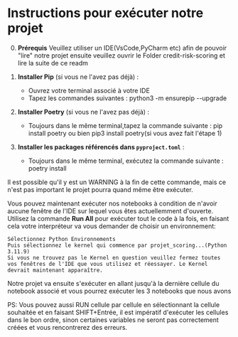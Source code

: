 # Instructions pour exécuter notre projet

0. **Prérequis**
    Veuillez utiliser un IDE(VsCode,PyCharm etc) afin de pouvoir "lire" notre projet ensuite veuillez ouvrir le Folder credit-risk-scoring et lire la suite de ce readm

1. **Installer Pip** (si vous ne l'avez pas déjà) :
   - Ouvrez votre terminal associé à votre IDE
   - Tapez les commandes suivantes :
     python3 -m ensurepip --upgrade
    

2. **Installer Poetry** (si vous ne l'avez pas déjà) :
   - Toujours dans le même terminal,tapez la commande suivante :
     pip install poetry ou bien pip3 install poetry(si vous avez fait l'étape 1)
     

3. **Installer les packages référencés dans `pyproject.toml`** :
   - Toujours dans le même terminal, exécutez la commande suivante :
     poetry install
    
Il est possible qu'il y est un WARNING à la fin de cette commande, mais ce n'est pas important le projet pourra quand même être exécuter.  

Vous pouvez maintenant exécuter nos notebooks à condition de n'avoir aucune fenêtre de l'IDE sur lequel vous êtes actuellemment d'ouverte. Utilisez la commande **Run All** pour exécuter tout le code à la fois, en faisant cela votre interpréteur va vous demander de choisir un environnement:
    
    Sélectionnez Python Environnements
    Puis sélectionnez le kernel qui commence par projet_scoring...(Python 3.11.9)
    Si vous ne trouvez pas le Kernel en question veuillez fermez toutes vos fenêtres de l'IDE que vous utilisez et réessayer. Le Kernel devrait maintenant apparaître.

Notre projet va ensuite s'exécuter en allant jusqu'à la dernière cellule du notebook associé et vous pourrez exécuter les 3 notebooks que nous avons

PS: Vous pouvez aussi RUN cellule par cellule en sélectionnant la cellule souhaitée et en faisant SHIFT+Entrée, il est impératif d'exécuter les cellules dans le bon ordre, sinon certaines variables ne seront pas correctement créées et vous rencontrerez des erreurs.
